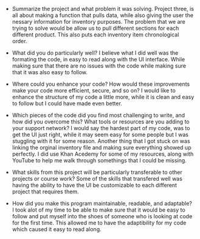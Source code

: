 * Summarize the project and what problem it was solving.
Project three, is all about making a function that pulls data, while also giving the user the nessary information for inventory purposes. The problem that we are trying to solve would be allow us to pull different sections for each different product. This also puts each inventory item chronological order.

* What did you do particularly well?
I believe what I did well was the formating the code, in easy to read along with the UI interface. While making sure that there are no issues with the code while making sure that it was also easy to follow.
* Where could you enhance your code? How would these improvements make your code more efficient, secure, and so on?
  I would like to enhance the structure of my code a little more, while it is clean and easy to follow but I could have made even better.

* Which pieces of the code did you find most challenging to write, and how did you overcome this? What tools or resources are you adding to your support network?
  I would say the hardest part of my code, was to get the UI just right, while it may seem easy for some people but I was stuggling with it for some reason. Another thing that I got stuck on was linking the orginal inventory file and making sure everything showed up perfectly. I did use Khan Acedemy for some of my resources, along with YouTube to help me walk through somethings that I could be missing.
* What skills from this project will be particularly transferable to other projects or course work?
  Some of the skills that transfered well was having the ability to have the UI be customizable to each different project that requires them. 
* How did you make this program maintainable, readable, and adaptable?
  I took alot of my time to be able to make sure that it would be easy to follow and put myself into the shoes of someone who is looking at code for the first time. This allowed me to have the adaptibility for my code which caused it easy to read along. 
